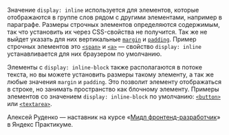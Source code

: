 Значение `display: inline` используется для элементов, которые отображаются в группе слов рядом с другими элементами, например в параграфе. Размеры строчных элементов определяются содержимым, так что установить их через CSS-свойства не получится. Так же не выйдет указать для них вертикальные [`margin`](/css/margin/) и [`padding`](/css/padding/). Пример строчных элементов это [`<span>`](/html/span/) и [`<a>`](/html/a/) — свойство `display: inline` устанавливается для них браузером по умолчанию.

Элементы с `display: inline-block` также располагаются в потоке текста, но вы можете установить размеры такому элементу, а так же любые значения `margin` и `padding`. Это позволит элементу отображаться в строке, но занимать пространство как блочному элементу. Примеры элементов со значением `display: inline-block` по умолчанию: [`<button>`](/html/button/) или [`<textarea>`](/html/textarea/).

Алексей Руденко — наставник на курсе «[Мидл фронтенд-разработчик](https://practicum.yandex.ru/middle-frontend/?utm_source=pr&utm_medium=content&utm_campaign=middle-frontend_doka_content)» в Яндекс Практикуме.
